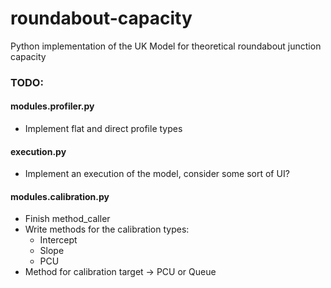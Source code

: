 # roundabout-capacity
Python implementation of the UK Model for theoretical roundabout junction capacity

### TODO:
#### modules.profiler.py
- Implement flat and direct profile types
#### execution.py
- Implement an execution of the model, consider some sort of UI?
#### modules.calibration.py
- Finish method_caller
- Write methods for the calibration types:
    - Intercept
    - Slope
    - PCU
- Method for calibration target -> PCU or Queue